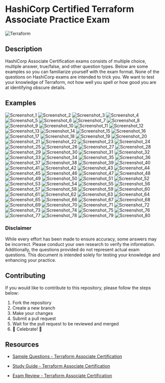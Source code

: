 # HashiCorp Certified Terraform Associate Practice Exam

![Terraform](./images/terraform.png)

## Description

HashiCorp Associate Certification exams consists of multiple choice, multiple answer, true/false, and other question types. Below are some examples so you can familiarize yourself with the exam format. None of the questions on HashiCorp exams are intended to trick you. We want to test your knowledge of Terraform, not how well you spell or how good you are at identifying obscure details.

## Examples

![Screenshot_1](./images/Screenshot_1.png)
![Screenshot_2](./images/Screenshot_2.png)
![Screenshot_3](./images/Screenshot_3.png)
![Screenshot_4](./images/Screenshot_4.png)
![Screenshot_5](./images/Screenshot_5.png)
![Screenshot_6](./images/Screenshot_6.png)
![Screenshot_7](./images/Screenshot_7.png)
![Screenshot_8](./images/Screenshot_8.png)
![Screenshot_9](./images/Screenshot_9.png)
![Screenshot_10](./images/Screenshot_10.png)
![Screenshot_11](./images/Screenshot_11.png)
![Screenshot_12](./images/Screenshot_12.png)
![Screenshot_13](./images/Screenshot_13.png)
![Screenshot_14](./images/Screenshot_14.png)
![Screenshot_15](./images/Screenshot_15.png)
![Screenshot_16](./images/Screenshot_16.png)
![Screenshot_17](./images/Screenshot_17.png)
![Screenshot_18](./images/Screenshot_18.png)
![Screenshot_19](./images/Screenshot_19.png)
![Screenshot_20](./images/Screenshot_20.png)
![Screenshot_21](./images/Screenshot_21.png)
![Screenshot_22](./images/Screenshot_22.png)
![Screenshot_23](./images/Screenshot_23.png)
![Screenshot_24](./images/Screenshot_24.png)
![Screenshot_25](./images/Screenshot_25.png)
![Screenshot_26](./images/Screenshot_26.png)
![Screenshot_27](./images/Screenshot_27.png)
![Screenshot_28](./images/Screenshot_28.png)
![Screenshot_29](./images/Screenshot_29.png)
![Screenshot_30](./images/Screenshot_30.png)
![Screenshot_31](./images/Screenshot_31.png)
![Screenshot_32](./images/Screenshot_32.png)
![Screenshot_33](./images/Screenshot_33.png)
![Screenshot_34](./images/Screenshot_34.png)
![Screenshot_35](./images/Screenshot_35.png)
![Screenshot_36](./images/Screenshot_36.png)
![Screenshot_37](./images/Screenshot_37.png)
![Screenshot_38](./images/Screenshot_38.png)
![Screenshot_39](./images/Screenshot_39.png)
![Screenshot_40](./images/Screenshot_40.png)
![Screenshot_41](./images/Screenshot_41.png)
![Screenshot_42](./images/Screenshot_42.png)
![Screenshot_43](./images/Screenshot_43.png)
![Screenshot_44](./images/Screenshot_44.png)
![Screenshot_45](./images/Screenshot_45.png)
![Screenshot_46](./images/Screenshot_46.png)
![Screenshot_47](./images/Screenshot_47.png)
![Screenshot_48](./images/Screenshot_48.png)
![Screenshot_49](./images/Screenshot_49.png)
![Screenshot_50](./images/Screenshot_50.png)
![Screenshot_51](./images/Screenshot_51.png)
![Screenshot_52](./images/Screenshot_52.png)
![Screenshot_53](./images/Screenshot_53.png)
![Screenshot_54](./images/Screenshot_54.png)
![Screenshot_55](./images/Screenshot_55.png)
![Screenshot_56](./images/Screenshot_56.png)
![Screenshot_57](./images/Screenshot_57.png)
![Screenshot_58](./images/Screenshot_58.png)
![Screenshot_59](./images/Screenshot_59.png)
![Screenshot_60](./images/Screenshot_60.png)
![Screenshot_61](./images/Screenshot_61.png)
![Screenshot_62](./images/Screenshot_62.png)
![Screenshot_63](./images/Screenshot_63.png)
![Screenshot_64](./images/Screenshot_64.png)
![Screenshot_65](./images/Screenshot_65.png)
![Screenshot_66](./images/Screenshot_66.png)
![Screenshot_67](./images/Screenshot_67.png)
![Screenshot_68](./images/Screenshot_68.png)
![Screenshot_69](./images/Screenshot_69.png)
![Screenshot_70](./images/Screenshot_70.png)
![Screenshot_71](./images/Screenshot_71.png)
![Screenshot_72](./images/Screenshot_72.png)
![Screenshot_73](./images/Screenshot_73.png)
![Screenshot_74](./images/Screenshot_74.png)
![Screenshot_75](./images/Screenshot_75.png)
![Screenshot_76](./images/Screenshot_76.png)
![Screenshot_77](./images/Screenshot_77.png)
![Screenshot_78](./images/Screenshot_78.png)
![Screenshot_79](./images/Screenshot_79.png)
![Screenshot_80](./images/Screenshot_80.png)

### Disclaimer

While every effort has been made to ensure accuracy, some answers may be incorrect. Please conduct your own research to verify the information. Additionally, the questions provided do not represent actual exam questions. This document is intended solely for testing your knowledge and enhancing your practice.

## Contributing

If you would like to contribute to this repository, please follow the steps below:

1. Fork the repository
2. Create a new branch
3. Make your changes
4. Submit a pull request
5. Wait for the pull request to be reviewed and merged
6. :tada: Celebrate! :tada:

## Resources

- [Sample Questions - Terraform Associate Certification](https://learn.hashicorp.com/tutorials/terraform/associate-questions)

- [Study Guide - Terraform Associate Certification](https://learn.hashicorp.com/tutorials/terraform/associate-study?in=terraform/certification)

- [Exam Review - Terraform Associate Certification](https://learn.hashicorp.com/tutorials/terraform/associate-review?in=terraform/certification)
